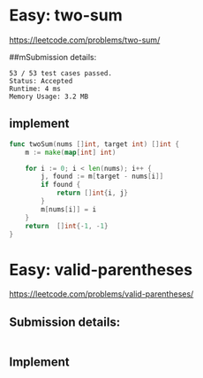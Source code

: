# Easy: two-sum
https://leetcode.com/problems/two-sum/

##mSubmission details:
```
53 / 53 test cases passed.
Status: Accepted
Runtime: 4 ms
Memory Usage: 3.2 MB
```
## implement
```Go
func twoSum(nums []int, target int) []int {
	m := make(map[int] int)

	for i := 0; i < len(nums); i++ {
		j, found := m[target - nums[i]]
		if found {
			return []int{i, j}
		}
		m[nums[i]] = i
	}
	return  []int{-1, -1}
}
```

# Easy: valid-parentheses
https://leetcode.com/problems/valid-parentheses/

## Submission details:
```
```
## Implement
```Go

```